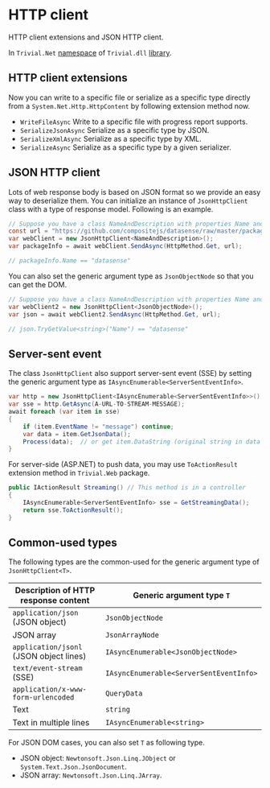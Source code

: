 # HTTP client

HTTP client extensions and JSON HTTP client.

In `Trivial.Net` [namespace](./net) of `Trivial.dll` [library](../../).

## HTTP client extensions

Now you can write to a specific file or serialize as a specific type directly from a `System.Net.Http.HttpContent` by following extension method now.

- `WriteFileAsync` Write to a specific file with progress report supports.
- `SerializeJsonAsync` Serialize as a specific type by JSON.
- `SerializeXmlAsync` Serialize as a specific type by XML.
- `SerializeAsync` Serialize as a specific type by a given serializer.

## JSON HTTP client

Lots of web response body is based on JSON format so we provide an easy way to deserialize them. You can initialize an instance of `JsonHttpClient` class with a type of response model. Following is an example.

```csharp
// Suppose you have a class NameAndDescription with properties Name and Description.
const url = "https://github.com/compositejs/datasense/raw/master/package.json";
var webClient = new JsonHttpClient<NameAndDescription>();
var packageInfo = await webClient.SendAsync(HttpMethod.Get, url);

// packageInfo.Name == "datasense"
```

You can also set the generic argument type as `JsonObjectNode` so that you can get the DOM.

```csharp
// Suppose you have a class NameAndDescription with properties Name and Description.
var webClient2 = new JsonHttpClient<JsonObjectNode>();
var json = await webClient2.SendAsync(HttpMethod.Get, url);

// json.TryGetValue<string>("Name") == "datasense"
```

## Server-sent event

The class `JsonHttpClient` also support server-sent event (SSE) by setting
the generic argument type as `IAsyncEnumerable<ServerSentEventInfo>`.

```csharp
var http = new JsonHttpClient<IAsyncEnumerable<ServerSentEventInfo>>();
var sse = http.GetAsync(A-URL-TO-STREAM-MESSAGE);
await foreach (var item in sse)
{
    if (item.EventName != "message") continue;
    var data = item.GetJsonData();
    Process(data);  // or get item.DataString (original string in data field).
}
```

For server-side (ASP.NET) to push data,
you may use `ToActionResult` extension method in `Trivial.Web` package.

```csharp
public IActionResult Streaming() // This method is in a controller
{
    IAsyncEnumerable<ServerSentEventInfo> sse = GetStreamingData();
    return sse.ToActionResult();
}
```

## Common-used types

The following types are the common-used for the generic argument type of `JsonHttpClient<T>`.

| Description of HTTP response content | Generic argument type `T` |
| -------------------- | ---------- |
| `application/json` (JSON object) | `JsonObjectNode` |
| JSON array | `JsonArrayNode` |
| `application/jsonl` (JSON object lines) | `IAsyncEnumerable<JsonObjectNode>` |
| `text/event-stream` (SSE) | `IAsyncEnumerable<ServerSentEventInfo>` |
| `application/x-www-form-urlencoded` | `QueryData` |
| Text | `string` |
| Text in multiple lines | `IAsyncEnumerable<string>` |

For JSON DOM cases, you can also set `T` as following type.

- JSON object: `Newtonsoft.Json.Linq.JObject` or `System.Text.Json.JsonDocument`.
- JSON array: `Newtonsoft.Json.Linq.JArray`.
